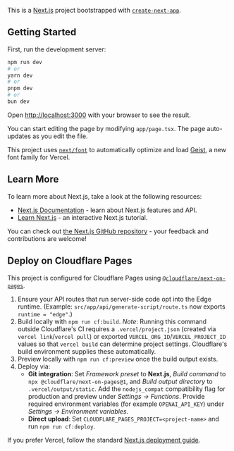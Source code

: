 This is a [Next.js](https://nextjs.org) project bootstrapped with [`create-next-app`](https://nextjs.org/docs/app/api-reference/cli/create-next-app).

## Getting Started

First, run the development server:

```bash
npm run dev
# or
yarn dev
# or
pnpm dev
# or
bun dev
```

Open [http://localhost:3000](http://localhost:3000) with your browser to see the result.

You can start editing the page by modifying `app/page.tsx`. The page auto-updates as you edit the file.

This project uses [`next/font`](https://nextjs.org/docs/app/building-your-application/optimizing/fonts) to automatically optimize and load [Geist](https://vercel.com/font), a new font family for Vercel.

## Learn More

To learn more about Next.js, take a look at the following resources:

- [Next.js Documentation](https://nextjs.org/docs) - learn about Next.js features and API.
- [Learn Next.js](https://nextjs.org/learn) - an interactive Next.js tutorial.

You can check out [the Next.js GitHub repository](https://github.com/vercel/next.js) - your feedback and contributions are welcome!

## Deploy on Cloudflare Pages

This project is configured for Cloudflare Pages using [`@cloudflare/next-on-pages`](https://github.com/cloudflare/next-on-pages).

1. Ensure your API routes that run server-side code opt into the Edge runtime. (Example: `src/app/api/generate-script/route.ts` now exports `runtime = "edge"`.)
2. Build locally with `npm run cf:build`. _Note_: Running this command outside Cloudflare's CI requires a `.vercel/project.json` (created via `vercel link`/`vercel pull`) or exported `VERCEL_ORG_ID`/`VERCEL_PROJECT_ID` values so that `vercel build` can determine project settings. Cloudflare's build environment supplies these automatically.
3. Preview locally with `npm run cf:preview` once the build output exists.
4. Deploy via:
   - **Git integration**: Set _Framework preset_ to **Next.js**, _Build command_ to `npx @cloudflare/next-on-pages@1`, and _Build output directory_ to `.vercel/output/static`. Add the `nodejs_compat` compatibility flag for production and preview under _Settings → Functions_. Provide required environment variables (for example `OPENAI_API_KEY`) under _Settings → Environment variables_.
   - **Direct upload**: Set `CLOUDFLARE_PAGES_PROJECT=<project-name>` and run `npm run cf:deploy`.

If you prefer Vercel, follow the standard [Next.js deployment guide](https://nextjs.org/docs/app/building-your-application/deploying).
